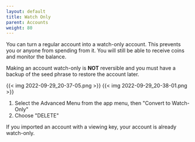 ```yaml
---
layout: default
title: Watch Only
parent: Accounts
weight: 80
---
```


You can turn a regular account into a watch-only account. This prevents
you or anyone from spending from it. You will still be able to receive coins
and monitor the balance.

Making an account watch-only is **NOT** reversible and you must have a backup
of the seed phrase to restore the account later.


{{< img 2022-09-29_20-37-05.png >}}
{{< img 2022-09-29_20-38-01.png >}}

1. Select the Advanced Menu from the app menu, then "Convert
to Watch-Only"
2. Choose "DELETE" 

If you imported an account with a viewing key, your account is already
watch-only.
